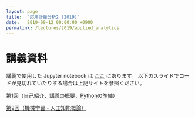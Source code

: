 ```yaml
---
layout: page
title:  "応用計量分析2 (2019)"
date:   2019-09-12 00:00:00 +0900
permalink: /lectures/2019/applied_analytics
---
```



# 講義資料
講義で使用した Jupyter notebook は [ここ](https://github.com/kanojikajino/lecture) にあります。
以下のスライドでコードが見切れていたりする場合は上記サイトを参照ください。

[第1回（自己紹介、講義の概要、Pythonの準備）](/lectures/2019/applied_analytics/1.pdf)

[第2回（機械学習・人工知能概論）](/lectures/2019/applied_analytics/2.pdf)
